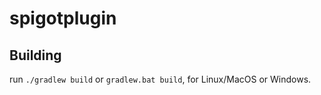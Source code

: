 # spigotplugin

## Building
run `./gradlew build` or `gradlew.bat build`, for Linux/MacOS or Windows.
